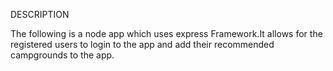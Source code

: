 DESCRIPTION

The following is a node app which uses express Framework.It allows for the registered users to login to the app and add their 
recommended campgrounds to the app.
